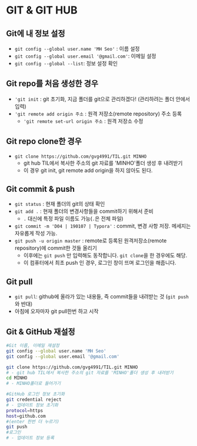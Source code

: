 # GIT & GIT HUB

## Git에 내 정보 설정

- `git config --global user.name 'MH Seo'` : 이름 설정
- `git config --global user.email '@gmail.com'`: 이메일 설정
- `git config --global --list`: 정보 설정 확인



## Git repo를 처음 생성한 경우

- `'git init` : git 초기화, 지금 폴더를 git으로 관리하겠다! (관리하려는 폴더 안에서 입력)
- `'git remote add origin 주소` : 원격 저장소(remote repository) 주소 등록
  - `'git remote set-url origin 주소` : 원격 저장소 수정



## Git repo clone한 경우

- `git clone https://github.com/gvg4991/TIL.git MINHO`
  - git hub TIL에서 복사한 주소의 git 자료를 'MINHO'폴더 생성 후 내려받기
  - 이 경우 git init, git remote add origin을 하지 않아도 된다.



## Git commit & push

- `git status` : 현재 폴더의 git의 상태 확인
- `git add .` : 현재 폴더의 변경사항들을 commit하기 위해서 준비
  - `.` 대신에 특정 파일 이름도 가능(`.`은 전체 파일)
- `git commit -m 'D04 | 190107 | Typora'` : commit, 변경 사항 저장. 메세지는 자유롭게 작성 가능.
- `git push -u origin master` : remote로 등록된 원격저장소(remote repository)에 commit한 것들 올리기
  - 이후에는 `git push` 만 입력해도 동작합니다. `git clone`을 한 경우에도 해당.
  - 이 컴퓨터에서 최초 push 인 경우, 로그인 창이 뜨며 로그인을 해줍니다.



## Git pull

- `git pull`: github에 올라가 있는 내용들, 즉 commit들을 내려받는 것 (`git push`와 반대)
- 아침에 오자마자 git pull한번 하고 시작



## Git & GitHub 재설정

``` bash
#Git 이름, 이메일 재설정
git config --global user.name 'MH Seo'
git config --global user.email '@gmail.com'

git clone https://github.com/gvg4991/TIL.git MINHO
# - git hub TIL에서 복사한 주소의 git 자료를 'MINHO'폴더 생성 후 내려받기
cd MINHO
# - MINHO폴더로 들어가기

#GitHub 로그인 정보 초기화
git credential reject
# - 업데이트 정보 초기화
protocol=https
host=github.com
#(enter 한번 더 누르기)
git push
#로그인
# - 업데이트 정보 등록
```

